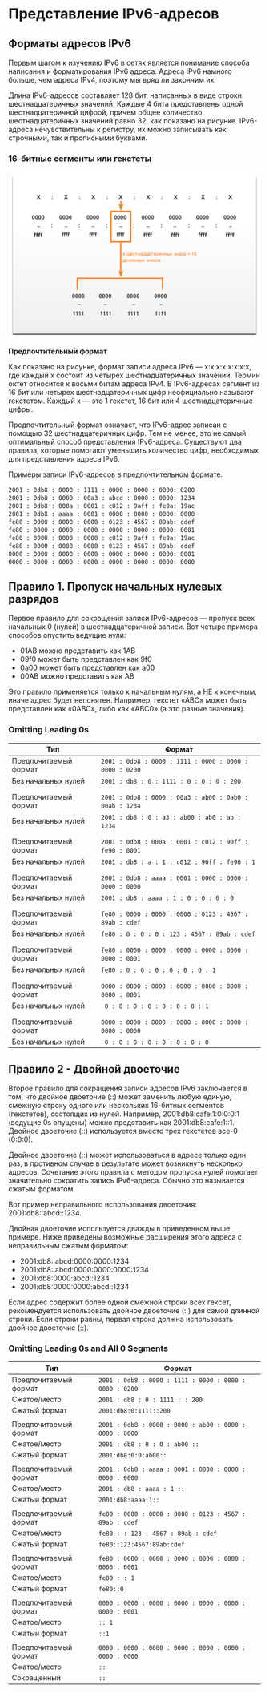 # Представление IPv6-адресов

<!-- 12.2.1 -->
## Форматы адресов IPv6

Первым шагом к изучению IPv6 в сетях является понимание способа написания и форматирования IPv6 адреса. Адреса IPv6 намного больше, чем адреса IPv4, поэтому мы вряд ли закончим их.

Длина IPv6-адресов составляет 128 бит, написанных в виде строки шестнадцатеричных значений. Каждые 4 бита представлены одной шестнадцатеричной цифрой, причем общее количество шестнадцатеричных значений равно 32, как показано на рисунке. IPv6-адреса нечувствительны к регистру, их можно записывать как строчными, так и прописными буквами.

### 16-битные сегменты или гекстеты

![](./assets/12.2.1.png)
<!-- /courses/itn-dl/aeed55b2-34fa-11eb-ad9a-f74babed41a6/af2332c2-34fa-11eb-ad9a-f74babed41a6/assets/2e428324-1c25-11ea-81a0-ffc2c49b96bc.svg -->

**Предпочтительный формат**

Как показано на рисунке, формат записи адреса IPv6 ― x\:x\:x\:x\:x\:x\:x\:x, где каждый x состоит из четырех шестнадцатеричных значений. Термин октет относится к восьми битам адреса IPv4. В IPv6-адресах сегмент из 16 бит или четырех шестнадцатеричных цифр неофициально называют гекстетом. Каждый х — это 1 гекстет, 16 бит или 4 шестнадцатеричные цифры.

Предпочтительный формат означает, что IPv6-адрес записан с помощью 32 шестнадцатеричных цифр. Тем не менее, это не самый оптимальный способ представления IPv6-адреса. Существуют два правила, которые помогают уменьшить количество цифр, необходимых для представления адреса IPv6.

Примеры записи IPv6-адресов в предпочтительном формате.

```
2001 : 0db8 : 0000 : 1111 : 0000 : 0000 : 0000: 0200
2001 : 0db8 : 0000 : 00a3 : abcd : 0000 : 0000: 1234
2001 : 0db8 : 000a : 0001 : c012 : 9aff : fe9a: 19ac
2001 : 0db8 : aaaa : 0001 : 0000 : 0000 : 0000: 0000
fe80 : 0000 : 0000 : 0000 : 0123 : 4567 : 89ab: cdef
fe80 : 0000 : 0000 : 0000 : 0000 : 0000 : 0000: 0001
fe80 : 0000 : 0000 : 0000 : c012 : 9aff : fe9a: 19ac
fe80 : 0000 : 0000 : 0000 : 0123 : 4567 : 89ab: cdef
0000 : 0000 : 0000 : 0000 : 0000 : 0000 : 0000: 0001
0000 : 0000 : 0000 : 0000 : 0000 : 0000 : 0000: 0000

```

<!-- 12.2.2 -->
## Правило 1. Пропуск начальных нулевых разрядов

Первое правило для сокращения записи IPv6-адресов — пропуск всех начальных 0 (нулей) в шестнадцатеричной записи. Вот четыре примера способов опустить ведущие нули:

* 01AB можно представить как 1AB
* 09f0 может быть представлен как 9f0
* 0a00 может быть представлен как a00
* 00AB можно представить как AB

Это правило применяется только к начальным нулям, а НЕ к конечным, иначе адрес будет непонятен. Например, гекстет «АВС» может быть представлен как «0АВС», либо как «АВС0» (а это разные значения).

### Omitting Leading 0s

| Тип | Формат |
| --- | --- |
| Предпочитаемый формат | `2001 : 0db8 : 0000 : 1111 : 0000 : 0000 : 0000 : 0200` |
| Без начальных нулей | `2001 : db8 : 0 : 1111 : 0 : 0 : 0 : 200` |
|  |  |
|  |  |
| Предпочитаемый формат | `2001 : 0db8 : 0000 : 00a3 : ab00 : 0ab0 : 00ab : 1234` |
| Без начальных нулей | `2001 : db8 : 0 : a3 : ab00 : ab0 : ab : 1234` |
|  |  |
|  |  |
| Предпочитаемый формат | `2001 : 0db8 : 000a : 0001 : c012 : 90ff : fe90 : 0001` |
| Без начальных нулей | `2001 : db8 : a : 1 : c012 : 90ff : fe90 : 1` |
|  |  |
|  |  |
| Предпочитаемый формат | `2001 : 0db8 : aaaa : 0001 : 0000 : 0000 : 0000 : 0000` |
| Без начальных нулей | `2001 : db8 : aaaa : 1 : 0 : 0 : 0 : 0` |
|  |  |
|  |  |
| Предпочитаемый формат | `fe80 : 0000 : 0000 : 0000 : 0123 : 4567 : 89ab : cdef` |
| Без начальных нулей | `fe80 : 0 : 0 : 0 : 123 : 4567 : 89ab : cdef` |
|  |  |
|  |  |
| Предпочитаемый формат | `fe80 : 0000 : 0000 : 0000 : 0000 : 0000 : 0000 : 0001` |
| Без начальных нулей | `fe80 : 0 : 0 : 0 : 0 : 0 : 0 : 1` |
|  |  |
|  |  |
| Предпочитаемый формат | `0000 : 0000 : 0000 : 0000 : 0000 : 0000 : 0000 : 0001` |
| Без начальных нулей | ` 0 : 0 : 0 : 0 : 0 : 0 : 0 : 1` |
|  |  |
|  |  |
| Предпочитаемый формат | `0000 : 0000 : 0000 : 0000 : 0000 : 0000 : 0000 : 0000` |
| Без начальных нулей | ` 0 : 0 : 0 : 0 : 0 : 0 : 0 : 0` |

<!-- 12.2.3 -->
## Правило 2 - Двойной двоеточие

Второе правило для сокращения записи адресов IPv6 заключается в том, что двойное двоеточие (::) может заменить любую единую, смежную строку одного или нескольких 16-битных сегментов (гекстетов), состоящих из нулей. Например, 2001:db8:cafe:1:0:0:0:1 (ведущие 0s опущены) можно представить как 2001:db8:cafe:1::1. Двойное двоеточие (::) используется вместо трех гекстетов все-0 (0:0:0).

Двойное двоеточие (::) может использоваться в адресе только один раз, в противном случае в результате может возникнуть несколько адресов. Сочетание этого правила с методом пропуска нулей помогает значительно сократить запись IPv6-адреса. Обычно это называется сжатым форматом.

Вот пример неправильного использования двоеточия: 2001:db8:\:abcd\::1234.

Двойная двоеточие используется дважды в приведенном выше примере. Ниже приведены возможные расширения этого адреса с неправильным сжатым форматом:

* 2001:db8:\:abcd\:0000:0000:1234
* 2001:db8:\:abcd\:0000:0000:0000:1234
* 2001:db8:0000\:abcd\::1234
* 2001:db8:0000:0000\:abcd\::1234

Если адрес содержит более одной смежной строки всех гексет, рекомендуется использовать двойное двоеточие (::) для самой длинной строки. Если строки равны, первая строка должна использовать двойное двоеточие (::).

### Omitting Leading 0s and All 0 Segments

| Тип | Формат |
| --- | --- |
| Предпочитаемый формат | `2001 : 0db8 : 0000 : 1111 : 0000 : 0000 : 0000 : 0200` |
| Сжатое/место | `2001 : db8 : 0 : 1111 : : 200` |
| Сжатый формат | `2001:db8:0:1111::200` |
|  |  |
| Предпочитаемый формат | `2001 : 0db8 : 0000 : 0000 : ab00 : 0000 : 0000 : 0000` |
| Сжатое/место | `2001 : db8 : 0 : 0 : ab00 :: ` |
| Сжатый формат | `2001:db8:0:0:ab00::` |
|  |  |
| Предпочитаемый формат | `2001 : 0db8 : aaaa : 0001 : 0000 : 0000 : 0000 : 0000` |
| Сжатое/место | `2001 : db8 : aaaa : 1 ::` |
| Сжатый формат | `2001:db8:aaaa:1::` |
|  |  |
| Предпочитаемый формат | `fe80 : 0000 : 0000 : 0000 : 0123 : 4567 : 89ab : cdef` |
| Сжатое/место | `fe80 : : 123 : 4567 : 89ab : cdef` |
| Сжатый формат | `fe80::123:4567:89ab:cdef` |
|  |  |
| Предпочитаемый формат | `fe80 : 0000 : 0000 : 0000 : 0000 : 0000 : 0000 : 0001` |
| Сжатое/место | `fe80 : : 1` |
| Сжатый формат | `fe80::0` |
|  |  |
| Предпочитаемый формат | `0000 : 0000 : 0000 : 0000 : 0000 : 0000 : 0000 : 0001` |
| Сжатое/место | `:: 1` |
| Сжатый формат | `::1` |
|  |  |
| Предпочитаемый формат | `0000 : 0000 : 0000 : 0000 : 0000 : 0000 : 0000 : 0000` |
| Сжатое/место | `::` |
| Сокращенный | `::` |

<!-- 12.2.4 -->
<!-- ## Задание. Отработка преобразования IPv6-адресов -->

